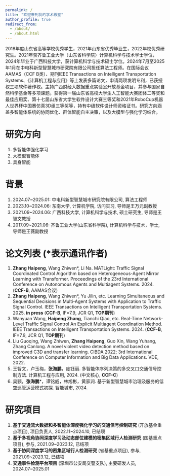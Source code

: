 ```yaml
---
permalink: /
title: "欢迎来到我的学术殿堂"
author_profile: true
redirect_from: 
  - /about/
  - /about.html
---
```


2018年度山东省高等学校优秀学生，2021年山东省优秀毕业生，2022年校优秀研究生。2021年获齐鲁工业大学（山东省科学院）计算机科学与技术学士学位，2024年毕业于广西科技大学，获计算机科学与技术硕士学位。2024年7月至2025年1月在中电科新型智慧城市研究院有限公司担任算法工程师。在国际会议AAMAS（CCF B类）、期刊IEEE Transactions on Intelligent Transportation Systems、《计算机工程与应用》等上发表多篇论文，申请两项发明专利，已获授权三项软件著作权。主持广西财经大数据重点实验室开放基金项目，并参与国家自然科学基金等多项课题。获得第一届山东省高校大学生人工智能大赛团体二等奖和最佳应用奖、第十七届山东省大学生软件设计大赛三等奖和2021年RoboCup机器人世界杯中国赛仿真3D组三等奖等，持有中级软件设计师资格证书。研究方向涵盖多智能体系统的协同优化、群体智能自主决策，以及大模型与强化学习结合。

**研究方向**
======
1. 多智能体强化学习
2. 大模型智能体
3. 具身智能

**背景**
======
1. 2024.07~2025.01: 中电科新型智慧城市研究院有限公司, 算法工程师
2. 2023.10~2024.06: 东南大学, 计算机学院, 访问实习, 导师是王万元副教授
3. 2021.09~2024.06: 广西科技大学, 计算机科学与技术, 硕士研究生, 导师是王智文教授
4. 2017.09~2021.06: 齐鲁工业大学(山东省科学院), 计算机科学与技术，学士, 导师是王薇副教授

**论文列表** (*表示通讯作者)
======
1. **Zhang Haipeng**, Wang Zhiwen*, Li Na. MATLight: Traffic Signal Coordinated Control Algorithm based on Heterogeneous-Agent Mirror Learning with Transformer. Proceedings of the 23rd International Conference on Autonomous Agents and Multiagent Systems. 2024. (**CCF-B**, AAMAS会议)
2. **Zhang Haipeng**, Wang Zhiwen*, Yu Jilin, etc. Learning Simultaneous and Sequential Decisions in Multi-Agent Systems with Application to Traffic Signal Control. IEEE Transactions on Intelligent Transportation Systems. 2025. **in press** (**CCF-B**, IF=7.9, JCR Q1, **TOP期刊**)
3. Wanyuan Wang, **Haipeng Zhang**, Tianchi Qiao, etc. Real-Time Network-Level Traffic Signal Control An Explicit Multiagent Coordination Method. IEEE Transactions on Intelligent Transportation Systems. 2024. (**CCF-B**, IF=7.9, JCR Q1, **TOP期刊**)
4. Liu Guoqing, Wang Zhiwen, **Zhang Haipeng**, Guo Xin, Wang Yuhang, Zhang Canlong. A novel violent video detection method based on improved C3D and transfer learning. CIBDA 2022; 3rd International Conference on Computer Information and Big Data Applications. VDE, 2022.
5. 王智文，卢玉梅，**张海鹏**，庞钰丽. 多智能体序列决策的多交叉口交通信号控制方法. 计算机工程与应用, 2024. (中文核心, **CCF-C**)
6. 吴颢，**张海鹏***，谭铭威，林旭彬，黄家润. 基于新型智慧城市治理及服务的低空巡管运营模式初探. 智能城市, 2024.

**研究项目**
======
1. **基于交通流大数据和多智能体深度强化学习的交通信号控制研究** (开放基金重点项目), 项目负责人, 2022.11~2024.10, 已结项
2. **基于多视角协同深度学习及动态部位建模的密集区域行人检测研究** (国基重点项目), 参与, 2021.09~2023.12, 已结项
3. **基于协同深度学习的密集区域行人检测研究** (省基重点项目), 参与, 2021.09~2023.12, 已结项
4. **交通事件检测平台项目** (深圳市公安局交警支队), 主要研发人员, 2024.07~2025.01
